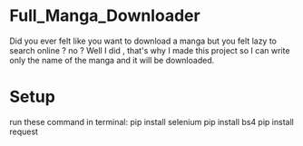 # Full_Manga_Downloader
Did you ever felt like you want to download a manga but you felt lazy to search online ? no ? Well I did , that's why I made this project so I can write only the name of the manga and it will be downloaded.
# Setup
run these command in terminal:
pip install selenium
pip install bs4
pip install request
